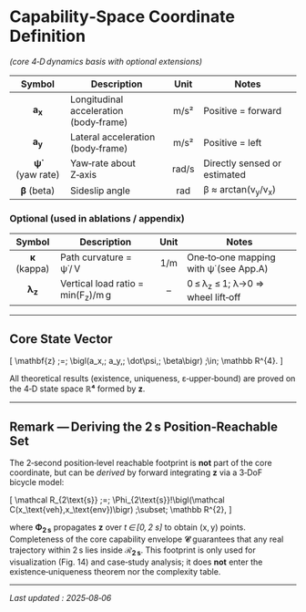 # Capability‑Space Coordinate Definition  
*(core 4‑D dynamics basis with optional extensions)*  

| Symbol | Description | Unit | Notes |
|:------:|-------------|:----:|-------|
| **a<sub>x</sub>** | Longitudinal acceleration (body‑frame) | m/s² | Positive = forward |
| **a<sub>y</sub>** | Lateral acceleration (body‑frame)      | m/s² | Positive = left |
| **ψ̇** (yaw rate) | Yaw‑rate about Z‑axis                  | rad/s | Directly sensed or estimated |
| **β** (beta)      | Sideslip angle                         | rad   | β ≈ arctan(v<sub>y</sub>/v<sub>x</sub>) |

### Optional (used in ablations / appendix)

| Symbol | Description | Unit | Notes |
|:------:|-------------|:----:|-------|
| **κ** (kappa) | Path curvature = ψ̇ / V | 1/m | One‑to‑one mapping with ψ̇ (see App.A) |
| **λ<sub>z</sub>** | Vertical load ratio = min(F<sub>z</sub>)/m g | – | 0 ≤ λ<sub>z</sub> ≤ 1; λ→0 ⇒ wheel lift‑off |

---

## Core State Vector  

\[
\mathbf{z} \;=\; \bigl(a_x,\; a_y,\; \dot\psi,\; \beta\bigr) \;\in\; \mathbb R^{4}.
\]

All theoretical results (existence, uniqueness, ε‑upper‑bound) are proved on  
the 4‑D state space **ℝ⁴** formed by **z**.

---

## Remark — Deriving the 2 s Position‑Reachable Set  

The 2‑second position‑level reachable footprint is **not** part of the core  
coordinate, but can be *derived* by forward integrating **z** via a 3‑DoF  
bicycle model:

\[
\mathcal R_{2\text{s}} \;=\; \Phi_{2\text{s}}\!\bigl(\mathcal C(x_\text{veh},x_\text{env})\bigr)
\;\subset\; \mathbb R^{2},
\]

where **Φ<sub>2 s</sub>** propagates **z** over *t ∈ [0, 2 s]* to obtain (x, y) points.  
Completeness of the core capability envelope **𝒞** guarantees that any real  
trajectory within 2 s lies inside **ℛ<sub>2 s</sub>**. This footprint is only used for  
visualization (Fig. 14) and case‑study analysis; it does **not** enter the  
existence‑uniqueness theorem nor the complexity table.

---

*Last updated : 2025‑08‑06*  
